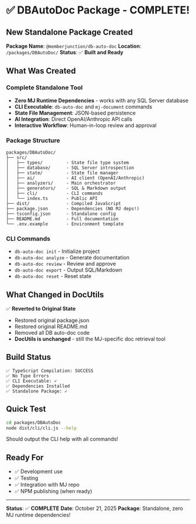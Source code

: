 # ✅ DBAutoDoc Package - COMPLETE!

## New Standalone Package Created

**Package Name**: `@memberjunction/db-auto-doc`
**Location**: `/packages/DBAutoDoc/`
**Status**: ✅ **Built and Ready**

## What Was Created

### Complete Standalone Tool
- **Zero MJ Runtime Dependencies** - works with any SQL Server database
- **CLI Executable**: `db-auto-doc` and `mj-document` commands
- **State File Management**: JSON-based persistence
- **AI Integration**: Direct OpenAI/Anthropic API calls
- **Interactive Workflow**: Human-in-loop review and approval

### Package Structure
```
packages/DBAutoDoc/
├── src/
│   ├── types/         - State file type system
│   ├── database/      - SQL Server introspection
│   ├── state/         - State file manager
│   ├── ai/            - AI client (OpenAI/Anthropic)
│   ├── analyzers/     - Main orchestrator
│   ├── generators/    - SQL & Markdown output
│   ├── cli/           - CLI commands
│   └── index.ts       - Public API
├── dist/              - Compiled JavaScript
├── package.json       - Dependencies (NO MJ deps!)
├── tsconfig.json      - Standalone config
├── README.md          - Full documentation
└── .env.example       - Environment template
```

### CLI Commands
- `db-auto-doc init` - Initialize project
- `db-auto-doc analyze` - Generate documentation
- `db-auto-doc review` - Review and approve
- `db-auto-doc export` - Output SQL/Markdown
- `db-auto-doc reset` - Reset state

## What Changed in DocUtils

✅ **Reverted to Original State**
- Restored original package.json
- Restored original README.md
- Removed all DB auto-doc code
- **DocUtils is unchanged** - still the MJ-specific doc retrieval tool

## Build Status

```
✅ TypeScript Compilation: SUCCESS
✅ No Type Errors
✅ CLI Executable: ✓
✅ Dependencies Installed
✅ Standalone Package: ✓
```

## Quick Test

```bash
cd packages/DBAutoDoc
node dist/cli/cli.js --help
```

Should output the CLI help with all commands!

## Ready For

- ✅ Development use
- ✅ Testing
- ✅ Integration with MJ repo
- ✅ NPM publishing (when ready)

---

**Status**: ✅ **COMPLETE**
**Date**: October 21, 2025
**Package**: Standalone, zero MJ runtime dependencies!
